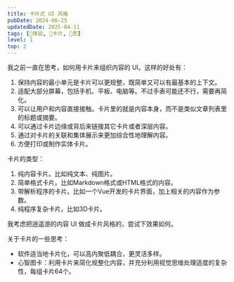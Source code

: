 ```yaml
---
title: 卡片式 UI 风格
pubDate: 2024-06-25
updatedDate: 2025-04-11
tags: [💓体验, 🎴卡片, 🤔思]
level: 1
top: 2
---
```


我之前一直在思考，如何用卡片来组织内容的 UI。这样的好处有：

1. 保持内容的最小单元是卡片可以更规整，既简单又可以有最基本的上下文。
2. 适配大部分屏幕，包括手机、平板、电脑等。不过手表可能还不行，需要再简化。
3. 可以让用户和内容直接接触。卡片里的就是内容本身，而不是类似文章列表里的标题或摘要。
4. 可以通过卡片边缘或背后来链接其它卡片或者深层内容。
5. 通过对卡片的关联和集体展示来更加综合性地理解内容。
6. 方便打印或制作实体卡片。

卡片的类型：

1. 纯内容卡片。比如纯文本、纯图片。
2. 简单格式卡片。比如Markdown格式或HTML格式的内容。
3. 带解析程序的卡片。比如一个Vue开发的卡片界面，加上相关的内容作为参数。
4. 纯程序复杂卡片。比如3D卡片。

我考虑把逍遥游的内容 UI 做成卡片风格的，尝试下效果如何。


关于卡片的一些思考：

- 软件适当地卡片化，可以高内聚低耦合，更灵活多样。
- 心智图卡：利用卡片来简化规整化内容，并充分利用视觉思维处理适度的复杂性，每组卡片64个。
